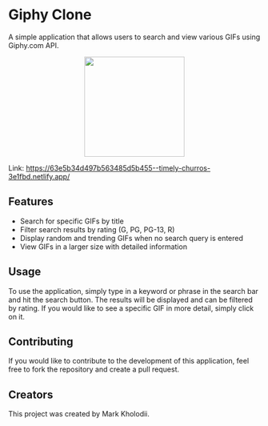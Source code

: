# Giphy Clone
A simple application that allows users to search and view various GIFs using Giphy.com API.

<p align="center">
  <img src="[![image](https://user-images.githubusercontent.com/99150456/217997206-8dd4e0bd-827f-4dad-ad2b-235c1cff442b.png)](https://i.pinimg.com/originals/e4/26/70/e426702edf874b181aced1e2fa5c6cde.gif)" width="200" height="200">
</p>

Link: https://63e5b34d497b563485d5b455--timely-churros-3e1fbd.netlify.app/

## Features
* Search for specific GIFs by title
* Filter search results by rating (G, PG, PG-13, R)
* Display random and trending GIFs when no search query is entered
* View GIFs in a larger size with detailed information
## Usage
To use the application, simply type in a keyword or phrase in the search bar and hit the search button. The results will be displayed and can be filtered by rating. If you would like to see a specific GIF in more detail, simply click on it.

## Contributing
If you would like to contribute to the development of this application, feel free to fork the repository and create a pull request.

## Creators
This project was created by Mark Kholodii.

